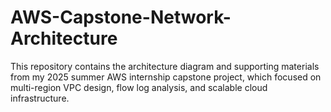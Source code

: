 # AWS-Capstone-Network-Architecture

This repository contains the architecture diagram and supporting materials from my 2025 summer AWS internship capstone project, which focused on multi-region VPC design, flow log analysis, and scalable cloud infrastructure.
